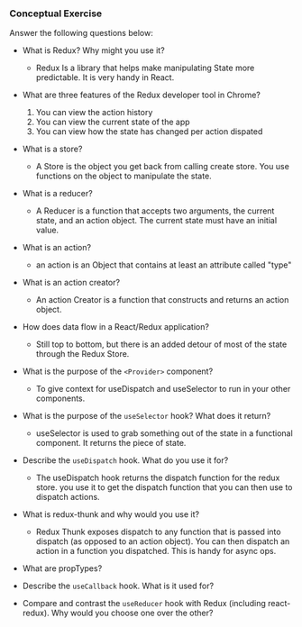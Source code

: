 ### Conceptual Exercise

Answer the following questions below:

- What is Redux? Why might you use it?

  - Redux Is a library that helps make manipulating State more predictable. It is very handy in React. 

- What are three features of the Redux developer tool in Chrome?
  1. You can view the action history
  2. You can view the current state of the app
  3. You can view how the state has changed per action dispated

- What is a store?  
  - A Store is the object you get back from calling create store. You use functions on the object to manipulate the state. 

- What is a reducer?
  - A Reducer is a function that accepts two arguments, the current state, and an action object. The current state must have an initial value.  

- What is an action?
  - an action is an Object that contains at least an attribute called "type"

- What is an action creator?
  - An action Creator is a function that constructs and returns an action object. 

- How does data flow in a React/Redux application?
  - Still top to bottom, but there is an added detour of most of the state through the Redux Store.

- What is the purpose of the `<Provider>` component?
  - To give context for useDispatch and useSelector to run in your other components. 

- What is the purpose of the `useSelector` hook? What does it return?
  - useSelector is used to grab something out of the state in a functional component. It returns the piece of state.

- Describe the `useDispatch` hook. What do you use it for?
  - The useDispatch hook returns the dispatch function for the redux store. you use it to get the dispatch function that you can then use to dispatch actions.  

- What is redux-thunk and why would you use it?
  - Redux Thunk exposes dispatch to any function that is passed into dispatch (as opposed to an action object). You can then dispatch an action in a function you dispatched. This is handy for async ops. 

- What are propTypes?

- Describe the `useCallback` hook.  What is it used for?

- Compare and contrast the `useReducer` hook with Redux (including react-redux).  Why would you choose one over the other?